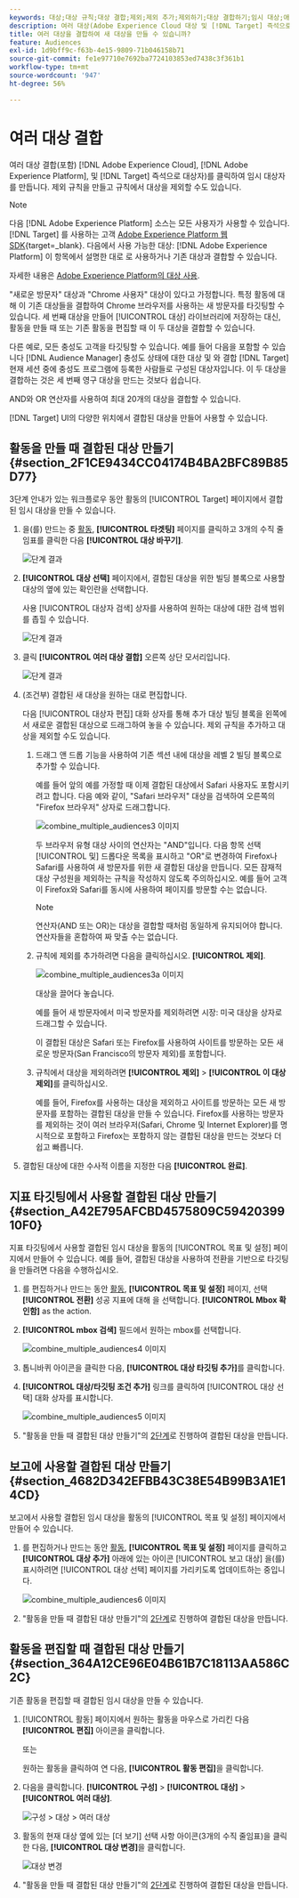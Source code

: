 ```yaml
---
keywords: 대상;대상 규칙;대상 결합;제외;제외 추가;제외하기;대상 결합하기;임시 대상;애드혹 대상
description: 여러 대상(Adobe Experience Cloud 대상 및 [!DNL Target] 즉석으로 대상자)를 클릭하여 임시 대상자를 만듭니다.
title: 여러 대상을 결합하여 새 대상을 만들 수 있습니까?
feature: Audiences
exl-id: 1d9bff9c-f63b-4e15-9809-71b046158b71
source-git-commit: fe1e97710e7692ba7724103853ed7438c3f361b1
workflow-type: tm+mt
source-wordcount: '947'
ht-degree: 56%

---
```


# 여러 대상 결합

여러 대상 결합(포함) [!DNL Adobe Experience Cloud], [!DNL Adobe Experience Platform], 및 [!DNL Target] 즉석으로 대상자)를 클릭하여 임시 대상자를 만듭니다. 제외 규칙을 만들고 규칙에서 대상을 제외할 수도 있습니다.

>[!NOTE]
>
>다음 [!DNL Adobe Experience Platform] 소스는 모든 사용자가 사용할 수 있습니다. [!DNL Target] 를 사용하는 고객 [Adobe Experience Platform 웹 SDK](https://experienceleague.adobe.com/docs/target-dev/developer/client-side/aep-web-sdk.html?lang=en){target=_blank}. 다음에서 사용 가능한 대상: [!DNL Adobe Experience Platform] 이 항목에서 설명한 대로 로 사용하거나 기존 대상과 결합할 수 있습니다.
>
>자세한 내용은 [Adobe Experience Platform의 대상 사용](/help/main/c-target/c-audiences/audiences.md#aep).

&quot;새로운 방문자&quot; 대상과 &quot;Chrome 사용자&quot; 대상이 있다고 가정합니다. 특정 활동에 대해 이 기존 대상들을 결합하여 Chrome 브라우저를 사용하는 새 방문자를 타깃팅할 수 있습니다. 세 번째 대상을 만들어 [!UICONTROL 대상] 라이브러리에 저장하는 대신, 활동을 만들 때 또는 기존 활동을 편집할 때 이 두 대상을 결합할 수 있습니다.

다른 예로, 모든 충성도 고객을 타깃팅할 수 있습니다. 예를 들어 다음을 포함할 수 있습니다 [!DNL Audience Manager] 충성도 상태에 대한 대상 및 와 결합 [!DNL Target] 현재 세션 중에 충성도 프로그램에 등록한 사람들로 구성된 대상자입니다. 이 두 대상을 결합하는 것은 세 번째 영구 대상을 만드는 것보다 쉽습니다.

AND와 OR 연산자를 사용하여 최대 20개의 대상을 결합할 수 있습니다.

[!DNL Target] UI의 다양한 위치에서 결합된 대상을 만들어 사용할 수 있습니다. 

## 활동을 만들 때 결합된 대상 만들기 {#section_2F1CE9434CC04174B4BA2BFC89B85D77}

3단계 안내가 있는 워크플로우 동안 활동의 [!UICONTROL Target] 페이지에서 결합된 임시 대상을 만들 수 있습니다.

1. 을(를) 만드는 중 [활동](/help/main/c-activities/activities.md#concept_D317A95A1AB54674BA7AB65C7985BA03), **[!UICONTROL 타겟팅]** 페이지를 클릭하고 3개의 수직 줄임표를 클릭한 다음 **[!UICONTROL 대상 바꾸기]**.

   ![단계 결과](assets/edit_audience.png)

1. **[!UICONTROL 대상 선택]** 페이지에서, 결합된 대상을 위한 빌딩 블록으로 사용할 대상의 옆에 있는 확인란을 선택합니다.

   사용 [!UICONTROL 대상자 검색] 상자를 사용하여 원하는 대상에 대한 검색 범위를 좁힐 수 있습니다.

   ![단계 결과](assets/combine_multiple_audiences1.png)

1. 클릭 **[!UICONTROL 여러 대상 결합]** 오른쪽 상단 모서리입니다.

   ![단계 결과](assets/combine_multiple_audiences2.png)

1. (조건부) 결합된 새 대상을 원하는 대로 편집합니다.

   다음 [!UICONTROL 대상자 편집] 대화 상자를 통해 추가 대상 빌딩 블록을 왼쪽에서 새로운 결합된 대상으로 드래그하여 놓을 수 있습니다. 제외 규칙을 추가하고 대상을 제외할 수도 있습니다.

   1. 드래그 앤 드롭 기능을 사용하여 기존 섹션 내에 대상을 레벨 2 빌딩 블록으로 추가할 수 있습니다.

      예를 들어 앞의 예를 가정할 때 이제 결합된 대상에서 Safari 사용자도 포함시키려고 합니다. 다음 예와 같이, &quot;Safari 브라우저&quot; 대상을 검색하여 오른쪽의 &quot;Firefox 브라우저&quot; 상자로 드래그합니다.

      ![combine_multiple_audiences3 이미지](assets/combine_multiple_audiences3.png)

      두 브라우저 유형 대상 사이의 연산자는 &quot;AND&quot;입니다. 다음 항목 선택 [!UICONTROL 및] 드롭다운 목록을 표시하고 &quot;OR&quot;로 변경하여 Firefox나 Safari를 사용하여 새 방문자를 위한 새 결합된 대상을 만듭니다. 모든 잠재적 대상 구성원을 제외하는 규칙을 작성하지 않도록 주의하십시오. 예를 들어 고객이 Firefox와 Safari를 동시에 사용하여 페이지를 방문할 수는 없습니다.

      >[!NOTE]
      >
      >연산자(AND 또는 OR)는 대상을 결합할 때처럼 동일하게 유지되어야 합니다. 연산자들을 혼합하여 짜 맞출 수는 없습니다.

   1. 규칙에 제외를 추가하려면 다음을 클릭하십시오. **[!UICONTROL 제외]**.

      ![combine_multiple_audiences3a 이미지](assets/combine_multiple_audiences3a.png)

      대상을 끌어다 놓습니다.

      예를 들어 새 방문자에서 미국 방문자를 제외하려면 시장: 미국 대상을 상자로 드래그할 수 있습니다.

      이 결합된 대상은 Safari 또는 Firefox를 사용하여 사이트를 방문하는 모든 새로운 방문자(San Francisco의 방문자 제외)를 포함합니다.

   1. 규칙에서 대상을 제외하려면 **[!UICONTROL 제외]** > **[!UICONTROL 이 대상 제외]**&#x200B;를 클릭하십시오.

      예를 들어, Firefox를 사용하는 대상을 제외하고 사이트를 방문하는 모든 새 방문자를 포함하는 결합된 대상을 만들 수 있습니다. Firefox를 사용하는 방문자를 제외하는 것이 여러 브라우저(Safari, Chrome 및 Internet Explorer)를 명시적으로 포함하고 Firefox는 포함하지 않는 결합된 대상을 만드는 것보다 더 쉽고 빠릅니다.

1. 결합된 대상에 대한 수사적 이름을 지정한 다음 **[!UICONTROL 완료]**.

## 지표 타깃팅에서 사용할 결합된 대상 만들기 {#section_A42E795AFCBD4575809C5942039910F0}

지표 타깃팅에서 사용할 결합된 임시 대상을 활동의 [!UICONTROL 목표 및 설정] 페이지에서 만들어 수 있습니다. 예를 들어, 결합된 대상을 사용하여 전환을 기반으로 타깃팅을 만들려면 다음을 수행하십시오.

1. 를 편집하거나 만드는 동안 [활동](/help/main/c-activities/activities.md#concept_D317A95A1AB54674BA7AB65C7985BA03), **[!UICONTROL 목표 및 설정]** 페이지, 선택 **[!UICONTROL 전환]** 성공 지표에 대해 을 선택합니다. **[!UICONTROL Mbox 확인함]** as the action.
1. **[!UICONTROL mbox 검색]** 필드에서 원하는 mbox를 선택합니다.

   ![combine_multiple_audiences4 이미지](assets/combine_multiple_audiences4.png)

1. 톱니바퀴 아이콘을 클릭한 다음, **[!UICONTROL 대상 타깃팅 추가]**&#x200B;를 클릭합니다.
1. **[!UICONTROL 대상/타깃팅 조건 추가]** 링크를 클릭하여 [!UICONTROL 대상 선택] 대화 상자를 표시합니다.

   ![combine_multiple_audiences5 이미지](assets/combine_multiple_audiences5.png)

1. &quot;활동을 만들 때 결합된 대상 만들기&quot;의 [2단계](/help/main/c-target/combining-multiple-audiences.md#section_2F1CE9434CC04174B4BA2BFC89B85D77)로 진행하여 결합된 대상을 만듭니다.

## 보고에 사용할 결합된 대상 만들기 {#section_4682D342EFBB43C38E54B99B3A1E14CD}

보고에서 사용할 결합된 임시 대상을 활동의 [!UICONTROL 목표 및 설정] 페이지에서 만들어 수 있습니다.

1. 를 편집하거나 만드는 동안 [활동](/help/main/c-activities/activities.md#concept_D317A95A1AB54674BA7AB65C7985BA03), **[!UICONTROL 목표 및 설정]** 페이지를 클릭하고 **[!UICONTROL 대상 추가]** 아래에 있는 아이콘 [!UICONTROL 보고 대상] 을(를) 표시하려면 [!UICONTROL 대상 선택] 페이지를 가리키도록 업데이트하는 중입니다.

   ![combine_multiple_audiences6 이미지](assets/combine_multiple_audiences6.png)

1. &quot;활동을 만들 때 결합된 대상 만들기&quot;의 [2단계](/help/main/c-target/combining-multiple-audiences.md#section_2F1CE9434CC04174B4BA2BFC89B85D77)로 진행하여 결합된 대상을 만듭니다.

## 활동을 편집할 때 결합된 대상 만들기 {#section_364A12CE96E04B61B7C18113AA586C2C}

기존 활동을 편집할 때 결합된 임시 대상을 만들 수 있습니다.

1. [!UICONTROL 활동] 페이지에서 원하는 활동을 마우스로 가리킨 다음 **[!UICONTROL 편집]** 아이콘을 클릭합니다.

   또는

   원하는 활동을 클릭하여 연 다음, **[!UICONTROL 활동 편집]**&#x200B;을 클릭합니다.

1. 다음을 클릭합니다. **[!UICONTROL 구성]** > **[!UICONTROL 대상]** > **[!UICONTROL 여러 대상]**.

   ![구성 > 대상 > 여러 대상](assets/combine_multiple_audiences7.png)

1. 활동의 현재 대상 옆에 있는 [더 보기] 선택 사항 아이콘(3개의 수직 줄임표)을 클릭한 다음, **[!UICONTROL 대상 변경]**&#x200B;을 클릭합니다.

   ![대상 변경](assets/combine_multiple_audiences8.png)

1. &quot;활동을 만들 때 결합된 대상 만들기&quot;의 [2단계](/help/main/c-target/combining-multiple-audiences.md#section_2F1CE9434CC04174B4BA2BFC89B85D77)로 진행하여 결합된 대상을 만듭니다.
